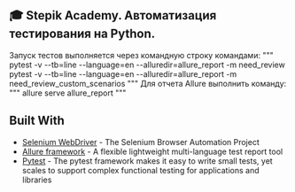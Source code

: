 ## :mortar_board: Stepik Academy. Автоматизация тестирования на Python.

Запуск тестов выполняется через командную строку командами:
"""
pytest -v --tb=line --language=en --alluredir=allure_report -m need_review
pytest -v --tb=line --language=en --alluredir=allure_report -m need_review_custom_scenarios
"""
Для отчета Allure выполнить команду:
"""
allure serve allure_report
"""

## Built With
* [Selenium WebDriver](https://www.selenium.dev/documentation/en/webdriver/) -  The Selenium Browser Automation Project
* [Allure framework](https://github.com/allure-framework) - A flexible lightweight multi-language test report tool
* [Pytest](https://docs.pytest.org/en/stable/) - The pytest framework makes it easy to write small tests, yet scales to support complex functional testing for applications and libraries

